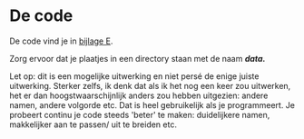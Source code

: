 # De code
De code vind je in [bijlage E](bijlage-e.md).

Zorg ervoor dat je plaatjes in een directory staan met de naam ***data.***

Let op: dit is een mogelijke uitwerking en niet persé de enige juiste uitwerking. Sterker zelfs, ik denk dat als ik het nog een keer zou uitwerken, het er dan hoogstwaarschijnlijk anders zou hebben uitgezien: andere namen, andere volgorde etc. Dat is heel gebruikelijk als je programmeert. Je probeert continu je code steeds 'beter' te maken: duidelijkere namen, makkelijker aan te passen/ uit te breiden etc.